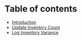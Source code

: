 # Table of contents

* [Introduction](README.md)
* [Update Inventory Count](update-inventory-count.md)
* [Log Inventory Variance](log-inventory-variance.md)
